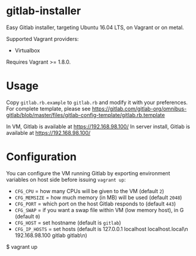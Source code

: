 gitlab-installer
================

Easy Gitlab installer, targeting Ubuntu 16.04 LTS, on Vagrant or on metal.

Supported Vagrant providers:
 * Virtualbox

Requires Vagrant >= 1.8.0.

Usage
=====

Copy `gitlab.rb.example` to `gitlab.rb` and modify it with your preferences.
For complete template, please see https://gitlab.com/gitlab-org/omnibus-gitlab/blob/master/files/gitlab-config-template/gitlab.rb.template

In VM, Gitlab is available at https://192.168.98.100/
In server install, Gitlab is available at https://192.168.98.100/


Configuration
=============

You can configure the VM running Gitlab by exporting environment variables on host side before issuing `vagrant up`:
 * `CFG_CPU` = how many CPUs will be given to the VM (default `2`)
 * `CFG_MEMSIZE` = how much memory (in MB) will be used (default `2048`)
 * `CFG_PORT` = which port on the host Gitlab responds to (default `443`)
 * `CFG_SWAP` = if you want a swap file within VM (low memory host), in G (default `0`)
 * `CFG_HOST` = set hostname (default is `gitlab`)
 * `CFG_IP_HOSTS` = set hosts (default is 127.0.0.1 localhost localhost.local\n 192.168.98.100  gitlab gitlab\n)
 
 $ vagrant up
```


